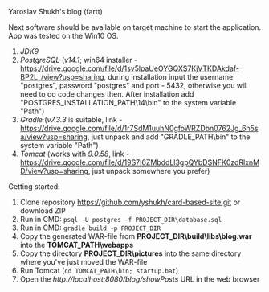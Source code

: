 Yaroslav Shukh's blog (fartt)

Next software should be available on target machine to start the application. 
App was tested on the Win10 OS. 

1. _JDK9_
2. _PostgreSQL_ (_v14.1_; win64 installer - https://drive.google.com/file/d/1sv5lpaUeOYGQXS7KjVTKDAkdaf-BP2L_/view?usp=sharing, during installation input the username "postgres", password "postgres" and port - 5432, otherwise you will need to do code changes then. After installation add "POSTGRES_INSTALLATION_PATH\14\bin" to the system variable "Path")
3. _Gradle_ (_v7.3.3_ is suitable, link - https://drive.google.com/file/d/1r7SdM1uuhN0gfoWRZDbn0762Jg_6n5sa/view?usp=sharing, just unpack and add "GRADLE_PATH\bin" to the system variable "Path")
4. _Tomcat_ (works with _9.0.58_, link - https://drive.google.com/file/d/19S7I6ZMbddLl3gpQYbDSNFK0zdRlxnMD/view?usp=sharing, just unpack somewhere you prefer)

Getting started:

1. Clone repository https://github.com/yshukh/card-based-site.git or download ZIP
2. Run in CMD: `psql -U postgres -f PROJECT_DIR\database.sql`
3. Run in CMD: `gradle build -p PROJECT_DIR`
4. Copy the generated WAR-file from **PROJECT_DIR\build\libs\blog.war** into the **TOMCAT_PATH\webapps**
7. Copy the directory **PROJECT_DIR\pictures** into the same directory where you've just moved the WAR-file
8. Run Tomcat (`cd TOMCAT_PATH\bin; startup.bat`)
9. Open the _http://localhost:8080/blog/showPosts_ URL in the web browser
